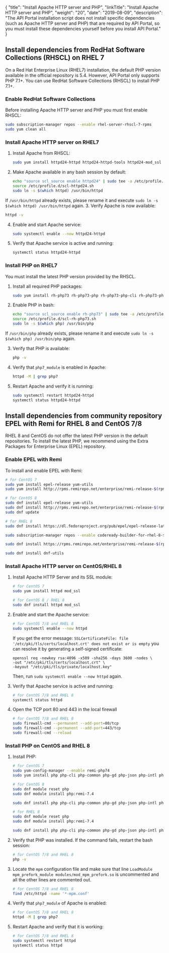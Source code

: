 {
"title": "Install Apache HTTP server and PHP",
  "linkTitle": "Install Apache HTTP server and PHP",
  "weight": "20",
  "date": "2019-08-09",
  "description": "The API Portal installation script does not install specific dependencies (such as Apache HTTP server and PHP) that are required by API Portal, so you must install these dependencies yourself before you install API Portal."
}
## Install dependencies from RedHat Software Collections (RHSCL) on RHEL 7

On a Red Hat Enterprise Linux (RHEL7) installation, the default PHP version available in the official repository is 5.4. However, API Portal only supports PHP 7.1+. You can use RedHat Software Collections (RHSCL) to install PHP 7.1+.

### Enable RedHat Software Collections

Before installing Apache HTTP server and PHP you must first enable RHSCL:

```bash
sudo subscription-manager repos --enable rhel-server-rhscl-7-rpms
sudo yum clean all
```

### Install Apache HTTP server on RHEL7

1. Install Apache from RHSCL:

   ```bash
   sudo yum install httpd24-httpd httpd24-httpd-tools httpd24-mod_ssl
   ```
2. Make Apache available in any bash session by default:

   ```bash
   echo "source scl_source enable httpd24" | sudo tee -a /etc/profile.d/scl-httpd24.sh
   source /etc/profile.d/scl-httpd24.sh
   sudo ln -s $(which httpd) /usr/bin/httpd
   ```
If `/usr/bin/httpd` already exists, please rename it and execute `sudo ln -s $(which httpd) /usr/bin/httpd` again.
3. Verify Apache is now available:

   ```bash
   httpd -v
   ```
4. Enable and start Apache service:

   ```bash
   sudo systemctl enable --now httpd24-httpd
   ```
5. Verify that Apache service is active and running:

   ```bash
   systemctl status httpd24-httpd
   ```
### Install PHP on RHEL7

You must install the latest PHP version provided by the RHSCL.

1. Install all required PHP packages:

   ```bash
   sudo yum install rh-php73 rh-php73-php rh-php73-php-cli rh-php73-php-common rh-php73-php-gd rh-php73-php-json rh-php73-php-intl rh-php73-php-mbstring rh-php73-php-mysqlnd rh-php73-php-pdo rh-php73-php-xml rh-php73-php-zip
   ```
2. Enable PHP in bash:

   ```bash
   echo "source scl_source enable rh-php73" | sudo tee -a /etc/profile.d/scl-rh-php73.sh
   source /etc/profile.d/scl-rh-php73.sh
   sudo ln -s $(which php) /usr/bin/php
   ```
If `/usr/bin/php` already exists, please rename it and execute `sudo ln -s $(which php) /usr/bin/php` again.

3. Verify that PHP is available:

   ```bash
   php -v
   ```
4. Verify that `php7_module` is enabled in Apache:

   ```bash
   httpd -M | grep php7
   ```
5. Restart Apache and verify it is running:

   ```bash
   sudo systemctl restart httpd24-httpd
   systemctl status httpd24-httpd
   ```

## Install dependencies from community repository EPEL with Remi for RHEL 8 and CentOS 7/8

RHEL 8 and CentOS do not offer the latest PHP version in the default repositories. To install the latest PHP, we recommend using the Extra Packages for Enterprise Linux (EPEL) repository.

### Enable EPEL with Remi

To install and enable EPEL with Remi:

```bash
# for CentOS 7
sudo yum install epel-release yum-utils
sudo yum install http://rpms.remirepo.net/enterprise/remi-release-$(rpm -E '%{rhel}').rpm
```

```bash
# for CentOS 8
sudo dnf install epel-release yum-utils
sudo dnf install http://rpms.remirepo.net/enterprise/remi-release-$(rpm -E '%{rhel}').rpm
sudo dnf update
```

```bash
# for RHEL 8
sudo dnf install https://dl.fedoraproject.org/pub/epel/epel-release-latest-$(rpm -E '%{rhel}').noarch.rpm

sudo subscription-manager repos --enable codeready-builder-for-rhel-8-$(arch)-rpms

sudo dnf install https://rpms.remirepo.net/enterprise/remi-release-$(rpm -E '%{rhel}').rpm

sudo dnf install dnf-utils
```

### Install Apache HTTP server on CentOS/RHEL 8

1. Install Apache HTTP Server and its SSL module:

   ```bash
   # for CentOS 7
   sudo yum install httpd mod_ssl
   ```

   ```bash
   # for CentOS 8 / RHEL 8
   sudo dnf install httpd mod_ssl
   ```
2. Enable and start the Apache service:

   ```bash
   # for CentOS 7/8 and RHEL 8
   sudo systemctl enable --now httpd
   ```

    If you get the error message: `SSLCertificateFile: file '/etc/pki/tls/certs/localhost.crt' does not exist or is empty` you can resolve it by generating a self-signed certificate:

   ```
   openssl req -newkey rsa:4096 -x509 -sha256 -days 3600 -nodes \
   -out "/etc/pki/tls/certs/localhost.crt" \
   -keyout "/etc/pki/tls/private/localhost.key"
   ```

    Then, run `sudo systemctl enable --now httpd` again.
3. Verify that Apache service is active and running:

   ```bash
   # for CentOS 7/8 and RHEL 8
   systemctl status httpd
   ```
4. Open the TCP port 80 and 443 in the local firewall

   ```bash
   # for CentOS 7/8 and RHEL 8
   sudo firewall-cmd --permanent --add-port=80/tcp
   sudo firewall-cmd --permanent --add-port=443/tcp
   sudo firewall-cmd --reload
   ```

### Install PHP on CentOS and RHEL 8

1. Install PHP:

   ```bash
   # for CentOS 7
   sudo yum-config-manager --enable remi-php74
   sudo yum install php php-cli php-common php-gd php-json php-intl php-mbstring php-mysqlnd php-pdo php-xml php-pecl-zip
   ```

   ```bash
   # for CentOS 8
   sudo dnf module reset php
   sudo dnf module install php:remi-7.4

   sudo dnf install php php-cli php-common php-gd php-json php-intl php-mbstring php-mysqlnd php-pdo php-xml php-pecl-zip
   ```

   ```bash
   # for RHEL 8
   sudo dnf module reset php
   sudo dnf module install php:remi-7.4

   sudo dnf install php php-cli php-common php-gd php-json php-intl php-mbstring php-mysqli php-openssl php-pdo php-xml php-zip
   ```
2. Verify that PHP was installed. If the command fails, restart the bash session:

   ```bash
   # for CentOS 7/8 and RHEL 8
   php -v
   ```
3. Locate the `mpm` configuration file and make sure that line `LoadModule mpm_prefork_module modules/mod_mpm_prefork.so` is uncommented and all the other lines are commented out.

   ```bash
   # for CentOS 7/8 and RHEL 8
   find /etc/httpd -name '*-mpm.conf'
   ```
4. Verify that `php7_module` of Apache is enabled:

   ```bash
   # for CentOS 7/8 and RHEL 8
   httpd -M | grep php7
   ```
5. Restart Apache and verify that it is working:

   ```bash
   # for CentOS 7/8 and RHEL 8
   sudo systemctl restart httpd
   systemctl status httpd
   ```